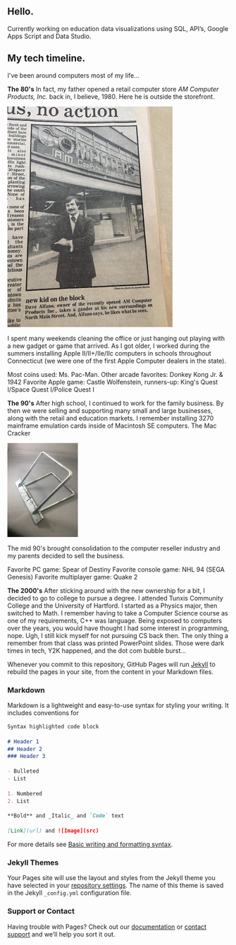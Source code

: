## Hello.

Currently working on education data visualizations using SQL, API’s, Google Apps Script and Data Studio.

## My tech timeline.

I've been around computers most of my life...

**The 80's** In fact, my father opened a retail computer store _AM Computer Products, Inc._ back in, I believe, 1980. Here he is outside the storefront. 

![Image](IMG_1171v2.JPG)

I spent many weekends cleaning the office or just hanging out playing with a new gadget or game that arrived. As I got older, I worked during the summers installing Apple II/II+/IIe/IIc computers in schools throughout Connecticut (we were one of the first Apple Computer dealers in the state). 

Most coins used: Ms. Pac-Man. Other arcade favorites: Donkey Kong Jr. & 1942
Favorite Apple game: Castle Wolfenstein, runners-up: King's Quest I/Space Quest I/Police Quest I

**The 90's** After high school, I continued to work for the family business. By then we were selling and supporting many small and large businesses, along with the retail and education markets. I remember installing 3270 mainframe emulation cards inside of Macintosh SE computers. The Mac Cracker 

![Image](mac_cracker.png)

The mid 90's brought consolidation to the computer reseller industry and my parents decided to sell the business. 

Favorite PC game: Spear of Destiny
Favorite console game: NHL 94 (SEGA Genesis)
Favorite multiplayer game: Quake 2


**The 2000's** After sticking around with the new ownership for a bit, I decided to go to college to pursue a degree. I attended Tunxis Community College and the University of Hartford. I started as a Physics major, then switched to Math. I remember having to take a Computer Science course as one of my requirements, C++ was language. Being exposed to computers over the years, you would have thought I had some interest in programming, nope. Ugh, I still kick myself for not pursuing CS back then. The only thing a remember from that class was printed PowerPoint slides. Those were dark times in tech, Y2K happened, and the dot com bubble burst...

Whenever you commit to this repository, GitHub Pages will run [Jekyll](https://jekyllrb.com/) to rebuild the pages in your site, from the content in your Markdown files.

### Markdown

Markdown is a lightweight and easy-to-use syntax for styling your writing. It includes conventions for

```markdown
Syntax highlighted code block

# Header 1
## Header 2
### Header 3

- Bulleted
- List

1. Numbered
2. List

**Bold** and _Italic_ and `Code` text

[Link](url) and ![Image](src)
```

For more details see [Basic writing and formatting syntax](https://docs.github.com/en/github/writing-on-github/getting-started-with-writing-and-formatting-on-github/basic-writing-and-formatting-syntax).

### Jekyll Themes

Your Pages site will use the layout and styles from the Jekyll theme you have selected in your [repository settings](https://github.com/runmca/runmca.github.io/settings/pages). The name of this theme is saved in the Jekyll `_config.yml` configuration file.

### Support or Contact

Having trouble with Pages? Check out our [documentation](https://docs.github.com/categories/github-pages-basics/) or [contact support](https://support.github.com/contact) and we’ll help you sort it out.
